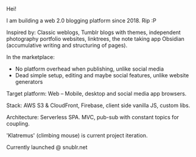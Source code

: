 Hei!

I am building a web 2.0 blogging platform since 2018. Rip :P

Inspired by: Classic weblogs, Tumblr blogs with themes, independent photography portfolio websites, linktrees, the note taking app Obsidian (accumulative writing and structuring of pages). 

In the marketplace:
- No platform overhead when publishing, unlike social media
- Dead simple setup, editing and maybe social features, unlike website generators

Target platform: Web – Mobile, desktop and social media app browsers. 

Stack: AWS S3 & CloudFront, Firebase, client side vanilla JS, custom libs.

Architecture: Serverless SPA. MVC, pub-sub with constant topics for coupling. 

'Klatremus' (climbing mouse) is current project iteration.

Currently launched @ snublr.net
